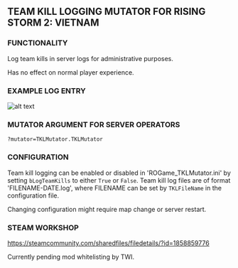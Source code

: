 ## TEAM KILL LOGGING MUTATOR FOR RISING STORM 2: VIETNAM

### FUNCTIONALITY
Log team kills in server logs for administrative purposes.

Has no effect on normal player experience.

### EXAMPLE LOG ENTRY
![alt text](https://i.ibb.co/X3JXKSq/tklog.png "Example log entry")

### MUTATOR ARGUMENT FOR SERVER OPERATORS
```?mutator=TKLMutator.TKLMutator```

### CONFIGURATION
Team kill logging can be enabled or disabled in 'ROGame_TKLMutator.ini' by setting ```bLogTeamKills``` to either ```True``` or ```False```.
Team kill log files are of format 'FILENAME-DATE.log', where FILENAME can be set by ```TKLFileName``` in the configuration file.

Changing configuration might require map change or server restart.

### STEAM WORKSHOP
https://steamcommunity.com/sharedfiles/filedetails/?id=1858859776

Currently pending mod whitelisting by TWI.
